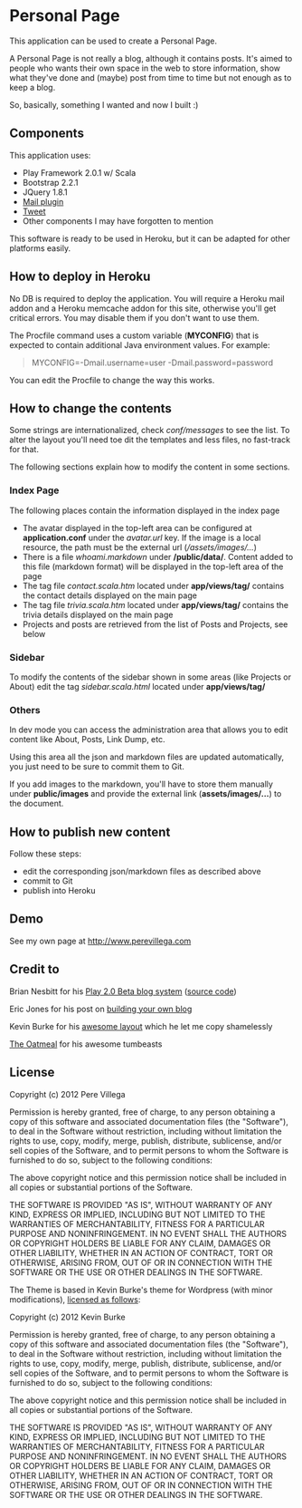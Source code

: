 Personal Page
=============

This application can be used to create a Personal Page.

A Personal Page is not really a blog, although it contains posts. It's aimed to people who wants their own space in the web to store information, show what they've done and (maybe) post from time to time but not enough as to keep a blog.

So, basically, something I wanted and now I built :)

## Components

This application uses:

+ Play Framework 2.0.1 w/ Scala
+ Bootstrap 2.2.1
+ JQuery 1.8.1
+ [Mail plugin][1]
+ [Tweet][10]
+ Other components I may have forgotten to mention

This software is ready to be used in Heroku, but it can be adapted for other platforms easily.

## How to deploy in Heroku

No DB is required to deploy the application. You will require a Heroku mail addon and a Heroku memcache addon for this site, otherwise you'll get critical errors. You may disable them if you don't want to use them.

The Procfile command uses a custom variable (**MYCONFIG**) that is expected to contain additional Java environment values. For example:

> MYCONFIG=-Dmail.username=user -Dmail.password=password

You can edit the Procfile to change the way this works.


## How to change the contents

Some strings are internationalized, check *conf/messages* to see the list. To alter the layout you'll need toe dit the templates and less files, no fast-track for that.

The following sections explain how to modify the content in some sections.

### Index Page

The following places contain the information displayed in the index page

- The avatar displayed in the top-left area can be configured at **application.conf** under the *avatar.url* key. If the image is a local resource, the path must be the external url (*/assets/images/...*)
- There is a file *whoami.markdown* under **/public/data/**. Content added to this file (markdown format) will be displayed in the top-left area of the page
- The tag file *contact.scala.htm* located under **app/views/tag/** contains the contact details displayed on the main page
- The tag file *trivia.scala.htm* located under **app/views/tag/** contains the trivia details displayed on the main page
- Projects and posts are retrieved from the list of Posts and Projects, see below

### Sidebar

To modify the contents of the sidebar shown in some areas (like Projects or About) edit the tag *sidebar.scala.html* located under **app/views/tag/**

### Others

In dev mode you can access the administration area that allows you to edit content like About, Posts, Link Dump, etc.

Using this area all the json and markdown files are updated automatically, you just need to be sure to commit them to Git.

If you add images to the markdown, you'll have to store them manually under **public/images** and provide the external link (**assets/images/...**) to the document.

## How to publish new content

Follow these steps:
+ edit the corresponding json/markdown files as described above
+ commit to Git
+ publish into Heroku

## Demo

See my own page at <http://www.perevillega.com>


## Credit to

Brian Nesbitt for his [Play 2.0 Beta blog system][3] ([source code][4])

Eric Jones for his post on [building your own blog][5]

Kevin Burke for his [awesome layout][6] which he let me copy shamelessly

[The Oatmeal][8] for his awesome tumbeasts


## License

Copyright (c) 2012 Pere Villega

Permission is hereby granted, free of charge, to any person obtaining a copy of this software and associated documentation files (the "Software"), to deal in the Software without restriction, including without limitation the rights to use, copy, modify, merge, publish, distribute, sublicense, and/or sell copies of the Software, and to permit persons to whom the Software is furnished to do so, subject to the following conditions:

The above copyright notice and this permission notice shall be included in all copies or substantial portions of the Software.

THE SOFTWARE IS PROVIDED "AS IS", WITHOUT WARRANTY OF ANY KIND, EXPRESS OR IMPLIED, INCLUDING BUT NOT LIMITED TO THE WARRANTIES OF MERCHANTABILITY, FITNESS FOR A PARTICULAR PURPOSE AND NONINFRINGEMENT. IN NO EVENT SHALL THE AUTHORS OR COPYRIGHT HOLDERS BE LIABLE FOR ANY CLAIM, DAMAGES OR OTHER LIABILITY, WHETHER IN AN ACTION OF CONTRACT, TORT OR OTHERWISE, ARISING FROM, OUT OF OR IN CONNECTION WITH THE SOFTWARE OR THE USE OR OTHER DEALINGS IN THE SOFTWARE.


The Theme is based in Kevin Burke's theme for Wordpress (with minor modifications), [licensed as follows][7]:

Copyright (c) 2012 Kevin Burke

Permission is hereby granted, free of charge, to any person obtaining a copy of this software and associated documentation files (the "Software"), to deal in the Software without restriction, including without limitation the rights to use, copy, modify, merge, publish, distribute, sublicense, and/or sell copies of the Software, and to permit persons to whom the Software is furnished to do so, subject to the following conditions:

The above copyright notice and this permission notice shall be included in all copies or substantial portions of the Software.

THE SOFTWARE IS PROVIDED "AS IS", WITHOUT WARRANTY OF ANY KIND, EXPRESS OR IMPLIED, INCLUDING BUT NOT LIMITED TO THE WARRANTIES OF MERCHANTABILITY, FITNESS FOR A PARTICULAR PURPOSE AND NONINFRINGEMENT. IN NO EVENT SHALL THE AUTHORS OR COPYRIGHT HOLDERS BE LIABLE FOR ANY CLAIM, DAMAGES OR OTHER LIABILITY, WHETHER IN AN ACTION OF CONTRACT, TORT OR OTHERWISE, ARISING FROM, OUT OF OR IN CONNECTION WITH THE SOFTWARE OR THE USE OR OTHER DEALINGS IN THE SOFTWARE.



[1]: https://github.com/typesafehub/play-plugins/tree/master/mailer
[3]: http://nesbot.com/2011/11/22/now-running-on-play-2-beta
[4]: https://github.com/briannesbitt/nesbot.com
[5]: http://erjjones.github.com/blog/How-I-built-my-blog-in-one-day/
[6]: http://kev.inburke.com/
[7]: https://bitbucket.org/kevinburke/blog-design/src/8119db77e1c1/LICENSE
[8]: http://theoatmeal.com/
[10]: https://github.com/seaofclouds/tweet

